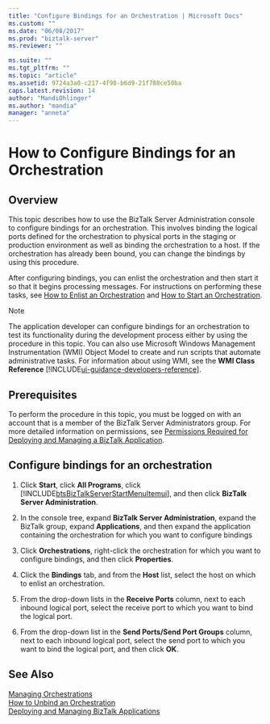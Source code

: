 ```yaml
---
title: "Configure Bindings for an Orchestration | Microsoft Docs"
ms.custom: ""
ms.date: "06/08/2017"
ms.prod: "biztalk-server"
ms.reviewer: ""

ms.suite: ""
ms.tgt_pltfrm: ""
ms.topic: "article"
ms.assetid: 9724a3a0-c217-4f98-b6d9-21f788ce50ba
caps.latest.revision: 14
author: "MandiOhlinger"
ms.author: "mandia"
manager: "anneta"
---
```

# How to Configure Bindings for an Orchestration

## Overview
This topic describes how to use the BizTalk Server Administration console to configure bindings for an orchestration. This involves binding the logical ports defined for the orchestration to physical ports in the staging or production environment as well as binding the orchestration to a host. If the orchestration has already been bound, you can change the bindings by using this procedure.  
  
 After configuring bindings, you can enlist the orchestration and then start it so that it begins processing messages. For instructions on performing these tasks, see [How to Enlist an Orchestration](../core/how-to-enlist-an-orchestration.md) and [How to Start an Orchestration](../core/how-to-start-an-orchestration.md).  
  
> [!NOTE]
>  The application developer can configure bindings for an orchestration to test its functionality during the development process either by using the procedure in this topic. You can also use Microsoft Windows Management Instrumentation (WMI) Object Model to create and run scripts that automate administrative tasks. For information about using WMI, see the **WMI Class Reference** [!INCLUDE[ui-guidance-developers-reference](../includes/ui-guidance-developers-reference.md)].
  
## Prerequisites  
 To perform the procedure in this topic, you must be logged on with an account that is a member of the BizTalk Server Administrators group. For more detailed information on permissions, see [Permissions Required for Deploying and Managing a BizTalk Application](../core/permissions-required-for-deploying-and-managing-a-biztalk-application.md).  
  
## Configure bindings for an orchestration  
  
1. Click **Start**, click **All Programs**, click [!INCLUDE[btsBizTalkServerStartMenuItemui](../includes/btsbiztalkserverstartmenuitemui-md.md)], and then click **BizTalk Server Administration**.  
  
2. In the console tree, expand **BizTalk Server Administration**, expand the BizTalk group, expand **Applications**, and then expand the application containing the orchestration for which you want to configure bindings  
  
3. Click **Orchestrations**, right-click the orchestration for which you want to configure bindings, and then click **Properties**.  
  
4. Click the **Bindings** tab, and from the **Host** list, select the host on which to enlist an orchestration.  
  
5. From the drop-down lists in the **Receive Ports** column, next to each inbound logical port, select the receive port to which you want to bind the logical port.  
  
6. From the drop-down list in the **Send Ports/Send Port Groups** column, next to each inbound logical port, select the send port to which you want to bind the logical port, and then click **OK**.  
  
## See Also  
 [Managing Orchestrations](../core/managing-orchestrations.md)   
 [How to Unbind an Orchestration](../core/how-to-unbind-an-orchestration.md)   
 [Deploying and Managing BizTalk Applications](../core/deploying-and-managing-biztalk-applications.md)
